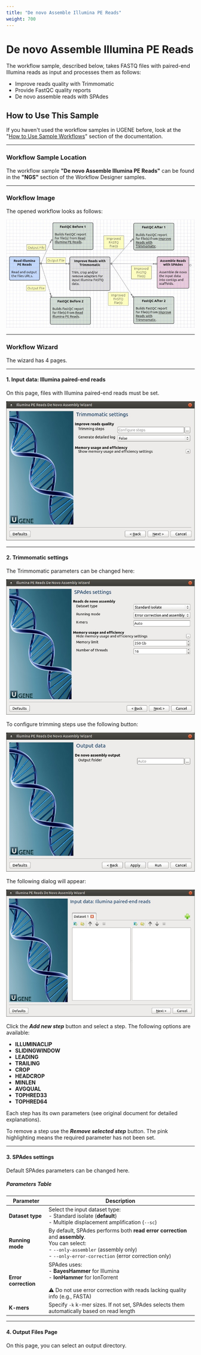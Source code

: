 ```yaml
---
title: "De novo Assemble Illumina PE Reads"
weight: 700
---
```


# De novo Assemble Illumina PE Reads

The workflow sample, described below, takes FASTQ files with paired-end Illumina reads as input and processes them as
follows:

* Improve reads quality with Trimmomatic
* Provide FastQC quality reports
* De novo assemble reads with SPAdes

## How to Use This Sample

If you haven't used the workflow samples in UGENE before, look at
the "[How to Use Sample Workflows](../../introduction/how-to-use-sample-workflows)" section of the documentation.

---

### Workflow Sample Location

The workflow sample **"De novo Assemble Illumina PE Reads"** can be found in the **"NGS"** section of the Workflow
Designer samples.

---

### Workflow Image

The opened workflow looks as follows:

![](/images/65930355/65930356.jpg)

---

### Workflow Wizard

The wizard has 4 pages.

---

#### 1. Input data: Illumina paired-end reads

On this page, files with Illumina paired-end reads must be set.

![](/images/65930355/65930357.jpg)

---

#### 2. Trimmomatic settings

The Trimmomatic parameters can be changed here:

![](/images/65930355/65930358.jpg)

To configure trimming steps use the following button:

![](/images/65930355/65930359.jpg)

The following dialog will appear:

![](/images/65930355/65930360.jpg)

Click the _**Add new step**_ button and select a step. The following options are available:

- **ILLUMINACLIP**
- **SLIDINGWINDOW**
- **LEADING**
- **TRAILING**
- **CROP**
- **HEADCROP**
- **MINLEN**
- **AVGQUAL**
- **TOPHRED33**
- **TOPHRED64**

Each step has its own parameters (see original document for detailed explanations).

To remove a step use the _**Remove selected step**_ button. The pink highlighting means the required parameter has not
been set.

---

#### 3. SPAdes settings

Default SPAdes parameters can be changed here.

##### Parameters Table

| **Parameter**        | **Description**                                                                                                                                                                                |
|----------------------|------------------------------------------------------------------------------------------------------------------------------------------------------------------------------------------------|
| **Dataset type**     | Select the input dataset type:<br>- Standard isolate (**default**)<br>- Multiple displacement amplification (`--sc`)                                                                           |
| **Running mode**     | By default, SPAdes performs both **read error correction** and **assembly**.<br>You can select:<br>- `--only-assembler` (assembly only)<br>- `--only-error-correction` (error correction only) |
| **Error correction** | SPAdes uses:<br>- **BayesHammer** for Illumina<br>- **IonHammer** for IonTorrent<br><br>⚠️ Do not use error correction with reads lacking quality info (e.g., FASTA)                           |
| **K-mers**           | Specify `-k` k-mer sizes. If not set, SPAdes selects them automatically based on read length                                                                                                   |

---

#### 4. Output Files Page

On this page, you can select an output directory.
